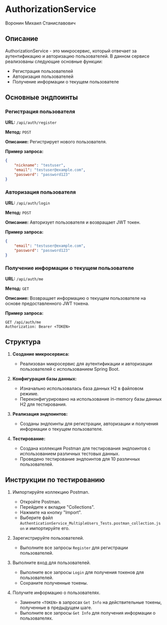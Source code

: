 
# AuthorizationService

Воронин Михаил Станиславович

## Описание

AuthorizationService - это микросервис, который отвечает за аутентификацию и авторизацию пользователей. В данном сервисе реализованы следующие основные функции:
- Регистрация пользователей
- Авторизация пользователей
- Получение информации о текущем пользователе

## Основные эндпоинты

### Регистрация пользователя

**URL:** `/api/auth/register`

**Метод:** `POST`

**Описание:** Регистрирует нового пользователя.

**Пример запроса:**
```json
{
    "nickname": "testuser",
    "email": "testuser@example.com",
    "password": "password123"
}
```

### Авторизация пользователя

**URL:** `/api/auth/login`

**Метод:** `POST`

**Описание:** Авторизует пользователя и возвращает JWT токен.

**Пример запроса:**
```json
{
    "email": "testuser@example.com",
    "password": "password123"
}
```

### Получение информации о текущем пользователе

**URL:** `/api/auth/me`

**Метод:** `GET`

**Описание:** Возвращает информацию о текущем пользователе на основе предоставленного JWT токена.

**Пример запроса:**
```
GET /api/auth/me
Authorization: Bearer <TOKEN>
```

## Структура

1. **Создание микросервиса:**
   - Реализован микросервис для аутентификации и авторизации пользователей с использованием Spring Boot.

2. **Конфигурация базы данных:**
   - Изначально использовалась база данных H2 в файловом режиме.
   - Переконфигурировано на использование in-memory базы данных H2 для тестирования.

3. **Реализация эндпоинтов:**
   - Созданы эндпоинты для регистрации, авторизации и получения информации о текущем пользователе.

4. **Тестирование:**
   - Создана коллекция Postman для тестирования эндпоинтов с использованием различных тестовых данных.
   - Проведено тестирование эндпоинтов для 10 различных пользователей.

## Инструкции по тестированию

1. Импортируйте коллекцию Postman.
   - Откройте Postman.
   - Перейдите к вкладке "Collections".
   - Нажмите на кнопку "Import".
   - Выберите файл `AuthenticationService_MultipleUsers_Tests.postman_collection.json` и импортируйте его.

2. Зарегистрируйте пользователей.
   - Выполните все запросы `Register` для регистрации пользователей.

3. Выполните вход для пользователей.
   - Выполните все запросы `Login` для получения токенов для пользователей.
   - Сохраните полученные токены.

4. Получите информацию о пользователях.
   - Замените `<TOKEN>` в запросах `Get Info` на действительные токены, полученные в предыдущем шаге.
   - Выполните все запросы `Get Info` для получения информации о пользователях.

